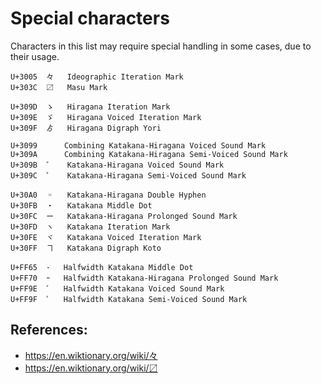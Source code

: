 # Special characters

Characters in this list may require special handling in some cases, due to their
usage.

```
U+3005	々	Ideographic Iteration Mark
U+303C	〼	Masu Mark

U+309D	ゝ	Hiragana Iteration Mark
U+309E	ゞ	Hiragana Voiced Iteration Mark
U+309F	ゟ	Hiragana Digraph Yori

U+3099		Combining Katakana-Hiragana Voiced Sound Mark
U+309A		Combining Katakana-Hiragana Semi-Voiced Sound Mark
U+309B	゛	Katakana-Hiragana Voiced Sound Mark
U+309C	゜	Katakana-Hiragana Semi-Voiced Sound Mark

U+30A0	゠	Katakana-Hiragana Double Hyphen
U+30FB	・	Katakana Middle Dot
U+30FC	ー	Katakana-Hiragana Prolonged Sound Mark
U+30FD	ヽ	Katakana Iteration Mark
U+30FE	ヾ	Katakana Voiced Iteration Mark
U+30FF	ヿ	Katakana Digraph Koto

U+FF65	･	Halfwidth Katakana Middle Dot
U+FF70	ｰ	Halfwidth Katakana-Hiragana Prolonged Sound Mark
U+FF9E	ﾞ	Halfwidth Katakana Voiced Sound Mark
U+FF9F	ﾟ	Halfwidth Katakana Semi-Voiced Sound Mark
```

## References:

- https://en.wiktionary.org/wiki/々
- https://en.wiktionary.org/wiki/〼
